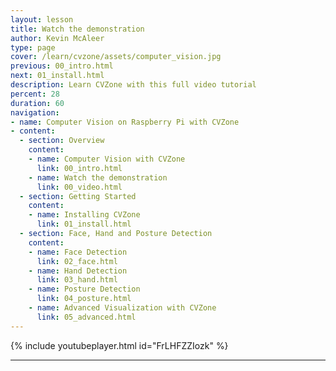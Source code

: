 ```yaml
---
layout: lesson
title: Watch the demonstration
author: Kevin McAleer
type: page
cover: /learn/cvzone/assets/computer_vision.jpg
previous: 00_intro.html
next: 01_install.html
description: Learn CVZone with this full video tutorial
percent: 28
duration: 60
navigation:
- name: Computer Vision on Raspberry Pi with CVZone
- content:
  - section: Overview
    content:
    - name: Computer Vision with CVZone
      link: 00_intro.html
    - name: Watch the demonstration
      link: 00_video.html
  - section: Getting Started
    content:
    - name: Installing CVZone
      link: 01_install.html
  - section: Face, Hand and Posture Detection
    content:
    - name: Face Detection
      link: 02_face.html
    - name: Hand Detection
      link: 03_hand.html
    - name: Posture Detection
      link: 04_posture.html
    - name: Advanced Visualization with CVZone
      link: 05_advanced.html
---
```



{% include youtubeplayer.html id="FrLHFZZIozk" %}

---
